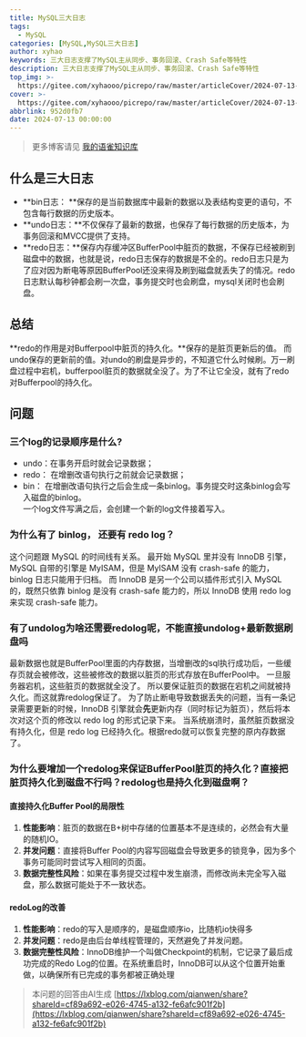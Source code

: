 ```yaml
---
title: MySQL三大日志
tags:
  - MySQL
categories: [MySQL,MySQL三大日志]
author: xyhao
keywords: 三大日志支撑了MySQL主从同步、事务回滚、Crash Safe等特性
description: 三大日志支撑了MySQL主从同步、事务回滚、Crash Safe等特性
top_img: >-
  https://gitee.com/xyhaooo/picrepo/raw/master/articleCover/2024-07-13-log.png
cover: >-
  https://gitee.com/xyhaooo/picrepo/raw/master/articleCover/2024-07-13-log.png
abbrlink: 952d0fb7
date: 2024-07-13 00:00:00
---
```


> 更多博客请见 [我的语雀知识库](https://www.yuque.com/u41117719/xd1qgc)

## 什么是三大日志

- **bin日志： **保存的是当前数据库中最新的数据以及表结构变更的语句，不包含每行数据的历史版本。
- **undo日志：**不仅保存了最新的数据，也保存了每行数据的历史版本，为事务回滚和MVCC提供了支持。
- **redo日志：**保存内存缓冲区BufferPool中脏页的数据，不保存已经被刷到磁盘中的数据，也就是说，redo日志保存的数据是不全的。redo日志只是为了应对因为断电等原因BufferPool还没来得及刷到磁盘就丢失了的情况。redo日志默认每秒钟都会刷一次盘，事务提交时也会刷盘，mysql关闭时也会刷盘。

## 总结
**redo的作用是对Bufferpool中脏页的持久化。**保存的是脏页更新后的值。
而undo保存的更新前的值。对undo的刷盘是异步的，不知道它什么时候刷。万一刷盘过程中宕机，bufferpool脏页的数据就全没了。为了不让它全没，就有了redo对Bufferpool的持久化。

## 问题
### 三个log的记录顺序是什么?
- undo：在事务开启时就会记录数据；
- redo： 在增删改语句执行之前就会记录数据；
- bin： 在增删改语句执行之后会生成一条binlog。事务提交时这条binlog会写入磁盘的binlog。  
一个log文件写满之后，会创建一个新的log文件接着写入。

### 为什么有了 binlog， 还要有 redo log？
这个问题跟 MySQL 的时间线有关系。
最开始 MySQL 里并没有 InnoDB 引擎，MySQL 自带的引擎是 MyISAM，但是 MyISAM 没有 crash-safe 的能力，binlog 日志只能用于归档。
而 InnoDB 是另一个公司以插件形式引入 MySQL 的，既然只依靠 binlog 是没有 crash-safe 能力的，所以 InnoDB 使用 redo log 来实现 crash-safe 能力。


### 有了undolog为啥还需要redolog呢，不能直接undolog+最新数据刷盘吗

最新数据也就是BufferPool里面的内存数据，当增删改的sql执行成功后，一些缓存页就会被修改，这些被修改的数据以脏页的形式存放在BufferPool中。
一旦服务器宕机，这些脏页的数据就全没了。
所以要保证脏页的数据在宕机之间就被持久化。而这就靠redolog保证了。
为了防止断电导致数据丢失的问题，当有一条记录需要更新的时候，InnoDB 引擎就会**先**更新内存（同时标记为脏页），然后将本次对这个页的修改以 redo log 的形式记录下来。
当系统崩溃时，虽然脏页数据没有持久化，但是 redo log 已经持久化。根据redo就可以恢复完整的原内存数据了。


### 为什么要增加一个redolog来保证BufferPool脏页的持久化？直接把脏页持久化到磁盘不行吗？redolog也是持久化到磁盘啊？

#### 直接持久化Buffer Pool的局限性

1. **性能影响**：脏页的数据在B+树中存储的位置基本不是连续的，必然会有大量的随机IO。
2. **并发问题**：直接将Buffer Pool的内容写回磁盘会导致更多的锁竞争，因为多个事务可能同时尝试写入相同的页面。
3. **数据完整性风险**：如果在事务提交过程中发生崩溃，而修改尚未完全写入磁盘，那么数据可能处于不一致状态。
#### redoLog的改善

1. **性能影响**：redo的写入是顺序的，是磁盘顺序io，比随机io快得多
2. **并发问题**：redo是由后台单线程管理的，天然避免了并发问题。
3. **数据完整性风险**：InnoDB维护一个叫做Checkpoint的机制，它记录了最后成功完成的Redo Log的位置。在系统重启时，InnoDB可以从这个位置开始重做，以确保所有已完成的事务都被正确处理

> 本问题的回答由AI生成
> [https://lxblog.com/qianwen/share?shareId=cf89a692-e026-4745-a132-fe6afc901f2b](https://lxblog.com/qianwen/share?shareId=cf89a692-e026-4745-a132-fe6afc901f2b)


